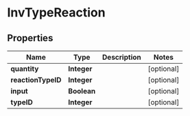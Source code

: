 
# InvTypeReaction

## Properties
Name | Type | Description | Notes
------------ | ------------- | ------------- | -------------
**quantity** | **Integer** |  |  [optional]
**reactionTypeID** | **Integer** |  |  [optional]
**input** | **Boolean** |  |  [optional]
**typeID** | **Integer** |  |  [optional]



